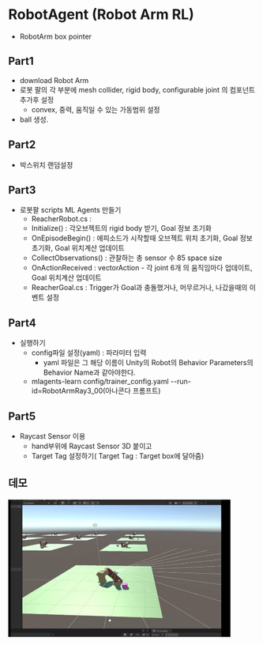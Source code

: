 # RobotAgent (Robot Arm RL)
- RobotArm box pointer

## Part1
- download Robot Arm
- 로봇 팔의 각 부분에 mesh collider, rigid body, configurable joint 의 컴포넌트 추가후 설정
  - convex, 중력, 움직일 수 있는 가동범위 설정
- ball 생성.
## Part2
- 박스위치 랜덤설정
## Part3
- 로봇팔 scripts ML Agents 만들기
  -  ReacherRobot.cs : 
    - Initialize() : 각오브젝트의 rigid body 받기, Goal 정보 초기화
    - OnEpisodeBegin() : 에피소드가 시작할때 오브젝트 위치 초기화, Goal 정보 초기화, Goal 위치계산 업데이트
    - CollectObservations() : 관찰하는 총 sensor 수 85 space size
    - OnActionReceived : vectorAction - 각 joint 6개 의 움직임마다 업데이트, Goal 위치계산 업데이트
  -  ReacherGoal.cs : Trigger가 Goal과 충돌했거나, 머무르거나, 나갔을때의 이벤트 설정
## Part4
- 실행하기
  - config파일 설정(yaml) : 파라미터 입력
    - yaml 파일은 그 해당 이름이 Unity의 Robot의 Behavior Parameters의 Behavior Name과 같아야한다.
  - mlagents-learn config/trainer_config.yaml --run-id=RobotArmRay3_00(아나콘다 프롬프트)

## Part5
- Raycast Sensor 이용
  - hand부위에 Raycast Sensor 3D 붙이고
  - Target Tag 설정하기( Target Tag : Target box에 달아줌)

## 데모
<img src="/RobotArm.JPG"  width="450" height="280">
